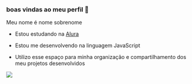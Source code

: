 ### boas vindas ao meu perfil 👋

Meu nome é nome sobrenome

- Estou estudando na [Alura](https://www.alura.com.br)

- Estou me desenvolvendo na linguagem JavaScript

- Utilizo esse espaço para minha organização e compartilhamento dos meu projetos desenvolvidos


![](https://media1.tenor.com/m/UPPqqw_sa0EAAAAC/nezuko-demon-slayer.gif)
